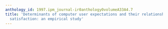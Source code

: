```yaml
---
anthology_id: 1997.ipm_journal-ir0anthology0volumeA33A4.7
title: 'Determinants of computer user expectations and their relationships with user
  satisfaction: an empirical study'
---
```

